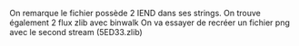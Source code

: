 On remarque le fichier possède 2 IEND dans ses strings.
On trouve également 2 flux zlib avec binwalk
On va essayer de recréer un fichier png avec le second stream (5ED33.zlib)
